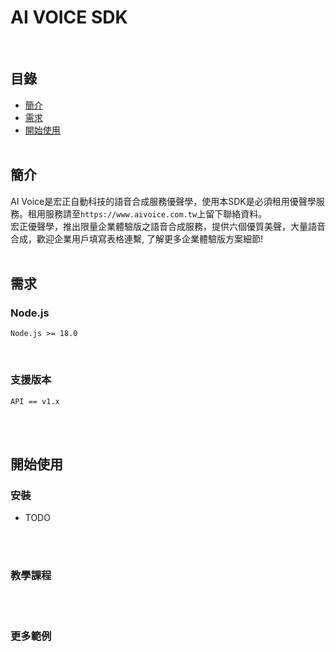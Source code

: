 # AI VOICE SDK

<br>

## 目錄
 - [簡介](#簡介)
 - [需求](#需求)
 - [開始使用](#開始使用)
<br><br>

## 簡介
AI Voice是宏正自動科技的語音合成服務優聲學，使用本SDK是必須租用優聲學服務。租用服務請至`https://www.aivoice.com.tw`上留下聯絡資料。<br>
宏正優聲學，推出限量企業體驗版之語音合成服務，提供六個優質美聲，大量語音合成，歡迎企業用戶填寫表格連繫, 了解更多企業體驗版方案細節!
<br><br>

## 需求
### Node.js
```
Node.js >= 18.0
```
<br>

### 支援版本
```
API == v1.x
```

<br><br>

## 開始使用
### 安裝
 - TODO

<br><br>

### 教學課程
<br><br>

### 更多範例
<br><br>